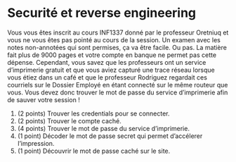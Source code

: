 # Securité et reverse engineering

Vous vous êtes inscrit au cours INF1337 donné par le professeur Oretniuq et vous ne vous êtes pas pointé au cours de la session. Un examen avec les notes non-annotées qui sont permises, ça va être facile. Ou pas. La matière fait plus de 9000 pages et votre compte en banque ne permet pas cette dépense. Cependant, vous savez que les professeurs ont un service d’imprimerie gratuit et que vous aviez capturé une trace réseau lorsque vous étiez dans un café et que le professeur Rodriguez regardait ces courriels sur le Dossier Employé en étant connecté sur le même routeur que vous. Vous devez donc trouver le mot de passe du service d’imprimerie afin de sauver votre session !

1. (2 points) Trouver les credentials pour se connecter.
2. (2 points) Trouver le compte caché.
3. (4 points) Trouver le mot de passe du service d’imprimerie.
4. (1 point) Décoder le mot de passe secret qui permet d’accélerer l’impression.
5. (1 point) Découvrir le mot de passe caché sur le site.
